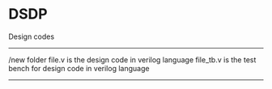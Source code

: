 # DSDP
Design codes
******************************
/new folder 
file.v is the design code in verilog language
file_tb.v is the test bench for design code in verilog language
*******************************
